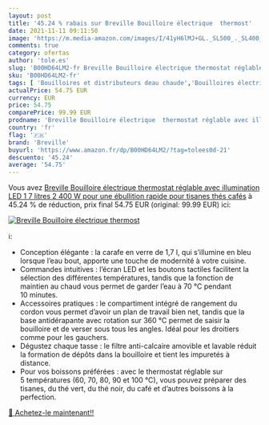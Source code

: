 ```yaml
---
layout: post
title: '45.24 % rabais sur Breville Bouilloire électrique  thermost'
date: 2021-11-11 09:11:50
image: 'https://m.media-amazon.com/images/I/41yH6lMJ+GL._SL500_._SL400_.jpg'
comments: true
category: ofertas
author: 'tole.es'
slug: 'B00HD64LM2-fr Breville Bouilloire électrique thermostat réglable avec...'
sku: 'B00HD64LM2-fr'
tags: [ 'Bouilloires et distributeurs deau chaude','Bouilloires électriques','Cuisine et Maison','Petit électroménager','breville', ]
actualPrice: 54.75 EUR
currency: EUR
price: 54.75
comparePrice: 99.99 EUR
prodname: 'Breville Bouilloire électrique  thermostat réglable avec illumination LED  1 7 litres  2 400 W pour une ébullition rapide  pour tisanes  thés  cafés'
country: 'fr'
flag: '🇫🇷'
brand: 'Breville'
buyurl: 'https://www.amazon.fr/dp/B00HD64LM2/?tag=tolees0d-21'
descuento: '45.24'
average: '54.75'
---
```


Vous avez [Breville Bouilloire électrique  thermostat réglable avec illumination LED  1 7 litres  2 400 W pour une ébullition rapide  pour tisanes  thés  cafés](https://www.amazon.fr/dp/B00HD64LM2/?tag=tolees0d-21)  à  45.24 % de réduction, prix final  54.75 EUR (original: 99.99 EUR) ici:

[![Breville Bouilloire électrique  thermost](https://m.media-amazon.com/images/I/41yH6lMJ+GL._SL500_._SL400_.jpg)](https://www.amazon.fr/dp/B00HD64LM2/?tag=tolees0d-21)

ℹ️:

- Conception élégante : la carafe en verre de 1,7 l, qui s’illumine en bleu lorsque l’eau bout, apporte une touche de modernité à votre cuisine.
- Commandes intuitives : l’écran LED et les boutons tactiles facilitent la sélection des différentes températures, tandis que la fonction de maintien au chaud vous permet de garder l’eau à 70 °C pendant 10 minutes.
- Accessoires pratiques : le compartiment intégré de rangement du cordon vous permet d’avoir un plan de travail bien net, tandis que la base antidérapante avec rotation sur 360 °C permet de saisir la bouilloire et de verser sous tous les angles. Idéal pour les droitiers comme pour les gauchers.
- Dégustez chaque tasse : le filtre anti-calcaire amovible et lavable réduit la formation de dépôts dans la bouilloire et tient les impuretés à distance.
- Pour vos boissons préférées : avec le thermostat réglable sur 5 températures (60, 70, 80, 90 et 100 °C), vous pouvez préparer des tisanes, du thé vert, du thé noir, du café et d’autres boissons à la perfection.

[🛒 Achetez-le maintenant!!](https://www.amazon.fr/dp/B00HD64LM2/?tag=tolees0d-21)

